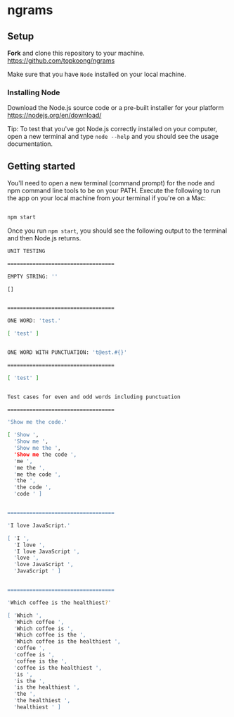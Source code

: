 # ngrams


## Setup

**Fork** and clone this repository to your machine. https://github.com/topkoong/ngrams

Make sure that you have `Node` installed on your local machine. 

### Installing Node

Download the Node.js source code or a pre-built installer for your platform
https://nodejs.org/en/download/

Tip: To test that you've got Node.js correctly installed on your computer, open a new terminal and type `node --help` and you should see the usage documentation.

## Getting started
You'll need to open a new terminal (command prompt) for the node and npm command line tools to be on your PATH.
Execute the following to run the app on your local machine from your terminal if you're on a Mac:
```bash

npm start
```

Once you run `npm start`, you should see the following output to the terminal and then Node.js returns.

```bash
UNIT TESTING

==================================

EMPTY STRING: '' 

[]


==================================

ONE WORD: 'test.'

[ 'test' ]


ONE WORD WITH PUNCTUATION: 't@est.#{}' 

==================================

[ 'test' ]


Test cases for even and odd words including punctuation

==================================

'Show me the code.' 

[ 'Show ',
  'Show me ',
  'Show me the ',
  'Show me the code ',
  'me ',
  'me the ',
  'me the code ',
  'the ',
  'the code ',
  'code ' ]


==================================

'I love JavaScript.' 

[ 'I ',
  'I love ',
  'I love JavaScript ',
  'love ',
  'love JavaScript ',
  'JavaScript ' ]


==================================

'Which coffee is the healthiest?' 

[ 'Which ',
  'Which coffee ',
  'Which coffee is ',
  'Which coffee is the ',
  'Which coffee is the healthiest ',
  'coffee ',
  'coffee is ',
  'coffee is the ',
  'coffee is the healthiest ',
  'is ',
  'is the ',
  'is the healthiest ',
  'the ',
  'the healthiest ',
  'healthiest ' ]
 ```
